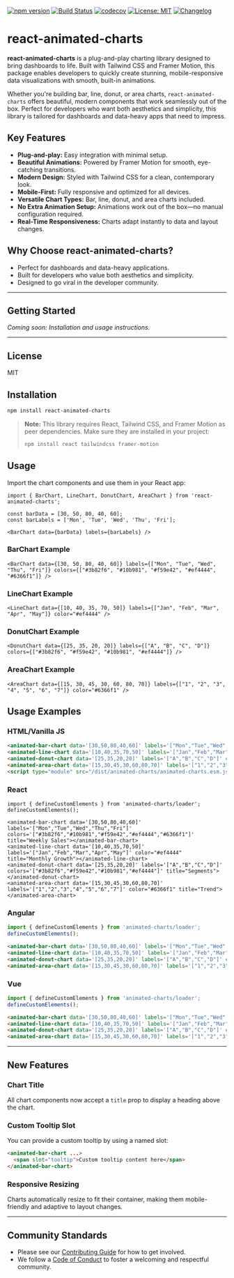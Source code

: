 [![npm version](https://img.shields.io/npm/v/animated-charts.svg)](https://www.npmjs.com/package/animated-charts)
[![Build Status](https://github.com/sahilkhatiwada/animated-charts/actions/workflows/ci.yml/badge.svg)](https://github.com/sahilkhatiwada/animated-charts/actions)
[![codecov](https://codecov.io/gh/sahilkhatiwada/animated-charts/branch/main/graph/badge.svg)](https://codecov.io/gh/sahilkhatiwada/animated-charts)
[![License: MIT](https://img.shields.io/badge/License-MIT-yellow.svg)](LICENSE)
[![Changelog](https://img.shields.io/github/v/release/sahilkhatiwada/animated-charts?label=changelog)](https://github.com/sahilkhatiwada/animated-charts/releases)

# react-animated-charts

**react-animated-charts** is a plug-and-play charting library designed to bring dashboards to life. Built with Tailwind CSS and Framer Motion, this package enables developers to quickly create stunning, mobile-responsive data visualizations with smooth, built-in animations.

Whether you're building bar, line, donut, or area charts, `react-animated-charts` offers beautiful, modern components that work seamlessly out of the box. Perfect for developers who want both aesthetics and simplicity, this library is tailored for dashboards and data-heavy apps that need to impress.

## Key Features
- **Plug-and-play:** Easy integration with minimal setup.
- **Beautiful Animations:** Powered by Framer Motion for smooth, eye-catching transitions.
- **Modern Design:** Styled with Tailwind CSS for a clean, contemporary look.
- **Mobile-First:** Fully responsive and optimized for all devices.
- **Versatile Chart Types:** Bar, line, donut, and area charts included.
- **No Extra Animation Setup:** Animations work out of the box—no manual configuration required.
- **Real-Time Responsiveness:** Charts adapt instantly to data and layout changes.

## Why Choose react-animated-charts?
- Perfect for dashboards and data-heavy applications.
- Built for developers who value both aesthetics and simplicity.
- Designed to go viral in the developer community.

---

## Getting Started

_Coming soon: Installation and usage instructions._

---

## License

MIT 

## Installation

```bash
npm install react-animated-charts
```

> **Note:** This library requires React, Tailwind CSS, and Framer Motion as peer dependencies. Make sure they are installed in your project:
>
> ```bash
> npm install react tailwindcss framer-motion
> ```

## Usage

Import the chart components and use them in your React app:

```tsx
import { BarChart, LineChart, DonutChart, AreaChart } from 'react-animated-charts';

const barData = [30, 50, 80, 40, 60];
const barLabels = ['Mon', 'Tue', 'Wed', 'Thu', 'Fri'];

<BarChart data={barData} labels={barLabels} />
```

### BarChart Example
```tsx
<BarChart data={[30, 50, 80, 40, 60]} labels={["Mon", "Tue", "Wed", "Thu", "Fri"]} colors={["#3b82f6", "#10b981", "#f59e42", "#ef4444", "#6366f1"]} />
```

### LineChart Example
```tsx
<LineChart data={[10, 40, 35, 70, 50]} labels={["Jan", "Feb", "Mar", "Apr", "May"]} color="#ef4444" />
```

### DonutChart Example
```tsx
<DonutChart data={[25, 35, 20, 20]} labels={["A", "B", "C", "D"]} colors={["#3b82f6", "#f59e42", "#10b981", "#ef4444"]} />
```

### AreaChart Example
```tsx
<AreaChart data={[15, 30, 45, 30, 60, 80, 70]} labels={["1", "2", "3", "4", "5", "6", "7"]} color="#6366f1" />
```

## Usage Examples

### HTML/Vanilla JS
```html
<animated-bar-chart data='[30,50,80,40,60]' labels='["Mon","Tue","Wed","Thu","Fri"]' colors='["#3b82f6","#10b981","#f59e42","#ef4444","#6366f1"]' title="Weekly Sales"></animated-bar-chart>
<animated-line-chart data='[10,40,35,70,50]' labels='["Jan","Feb","Mar","Apr","May"]' color="#ef4444" title="Monthly Growth"></animated-line-chart>
<animated-donut-chart data='[25,35,20,20]' labels='["A","B","C","D"]' colors='["#3b82f6","#f59e42","#10b981","#ef4444"]' title="Segments"></animated-donut-chart>
<animated-area-chart data='[15,30,45,30,60,80,70]' labels='["1","2","3","4","5","6","7"]' color="#6366f1" title="Trend"></animated-area-chart>
<script type="module" src="/dist/animated-charts/animated-charts.esm.js"></script>
```

### React
```tsx
import { defineCustomElements } from 'animated-charts/loader';
defineCustomElements();

<animated-bar-chart data='[30,50,80,40,60]' labels='["Mon","Tue","Wed","Thu","Fri"]' colors='["#3b82f6","#10b981","#f59e42","#ef4444","#6366f1"]' title="Weekly Sales"></animated-bar-chart>
<animated-line-chart data='[10,40,35,70,50]' labels='["Jan","Feb","Mar","Apr","May"]' color="#ef4444" title="Monthly Growth"></animated-line-chart>
<animated-donut-chart data='[25,35,20,20]' labels='["A","B","C","D"]' colors='["#3b82f6","#f59e42","#10b981","#ef4444"]' title="Segments"></animated-donut-chart>
<animated-area-chart data='[15,30,45,30,60,80,70]' labels='["1","2","3","4","5","6","7"]' color="#6366f1" title="Trend"></animated-area-chart>
```

### Angular
```ts
import { defineCustomElements } from 'animated-charts/loader';
defineCustomElements();
```
```html
<animated-bar-chart data='[30,50,80,40,60]' labels='["Mon","Tue","Wed","Thu","Fri"]' colors='["#3b82f6","#10b981","#f59e42","#ef4444","#6366f1"]' title="Weekly Sales"></animated-bar-chart>
<animated-line-chart data='[10,40,35,70,50]' labels='["Jan","Feb","Mar","Apr","May"]' color="#ef4444" title="Monthly Growth"></animated-line-chart>
<animated-donut-chart data='[25,35,20,20]' labels='["A","B","C","D"]' colors='["#3b82f6","#f59e42","#10b981","#ef4444"]' title="Segments"></animated-donut-chart>
<animated-area-chart data='[15,30,45,30,60,80,70]' labels='["1","2","3","4","5","6","7"]' color="#6366f1" title="Trend"></animated-area-chart>
```

### Vue
```js
import { defineCustomElements } from 'animated-charts/loader';
defineCustomElements();
```
```html
<animated-bar-chart data='[30,50,80,40,60]' labels='["Mon","Tue","Wed","Thu","Fri"]' colors='["#3b82f6","#10b981","#f59e42","#ef4444","#6366f1"]' title="Weekly Sales"></animated-bar-chart>
<animated-line-chart data='[10,40,35,70,50]' labels='["Jan","Feb","Mar","Apr","May"]' color="#ef4444" title="Monthly Growth"></animated-line-chart>
<animated-donut-chart data='[25,35,20,20]' labels='["A","B","C","D"]' colors='["#3b82f6","#f59e42","#10b981","#ef4444"]' title="Segments"></animated-donut-chart>
<animated-area-chart data='[15,30,45,30,60,80,70]' labels='["1","2","3","4","5","6","7"]' color="#6366f1" title="Trend"></animated-area-chart>
```

---

## New Features

### Chart Title
All chart components now accept a `title` prop to display a heading above the chart.

### Custom Tooltip Slot
You can provide a custom tooltip by using a named slot:
```html
<animated-bar-chart ...>
  <span slot="tooltip">Custom tooltip content here</span>
</animated-bar-chart>
```

### Responsive Resizing
Charts automatically resize to fit their container, making them mobile-friendly and adaptive to layout changes.

---

## Community Standards

- Please see our [Contributing Guide](CONTRIBUTING.md) for how to get involved.
- We follow a [Code of Conduct](CODE_OF_CONDUCT.md) to foster a welcoming and respectful community.
